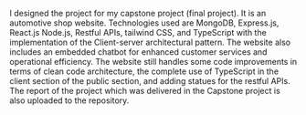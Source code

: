 I designed the project for my capstone project (final project).
It is an automotive shop website. 
Technologies used are MongoDB, Express.js, React.js Node.js, Restful APIs, tailwind CSS, and TypeScript with the implementation of the 
Client-server architectural pattern. 
The website also includes an embedded chatbot for enhanced customer services and operational efficiency. 
The website still handles some code improvements in terms of clean code architecture, the complete use
of TypeScript in the client section of the public section, and adding statues for the restful APIs.
The report of the project which was delivered in the Capstone project is also uploaded to the repository.
